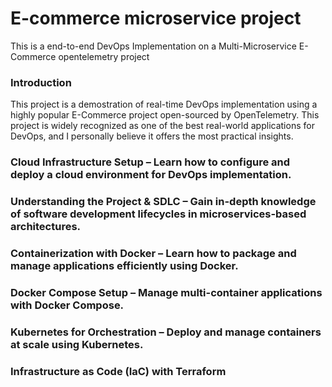 # E-commerce microservice project
This is a end-to-end DevOps Implementation on a Multi-Microservice E-Commerce opentelemetry project

### Introduction 
This project is a demostration of real-time DevOps implementation using a highly popular E-Commerce project open-sourced by OpenTelemetry. This project is widely recognized as one of the best real-world applications for DevOps, and I personally believe it offers the most practical insights.  

### Cloud Infrastructure Setup – Learn how to configure and deploy a cloud environment for DevOps implementation.
### Understanding the Project & SDLC – Gain in-depth knowledge of software development lifecycles in microservices-based architectures.
### Containerization with Docker – Learn how to package and manage applications efficiently using Docker.
### Docker Compose Setup – Manage multi-container applications with Docker Compose.
### Kubernetes for Orchestration – Deploy and manage containers at scale using Kubernetes.
### Infrastructure as Code (IaC) with Terraform 
